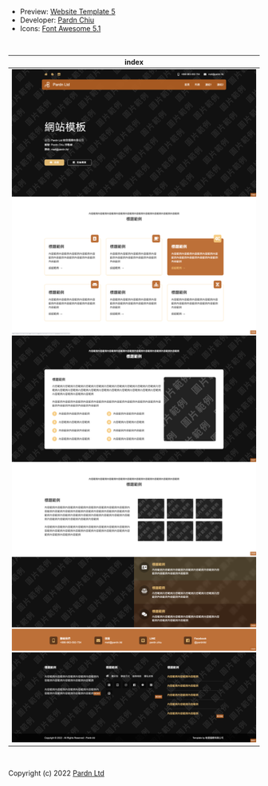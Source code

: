 - Preview: [Website Template 5](https://pardnchiu.github.io/website-template-5/)
- Developer: [Pardn Chiu](mailto:chiuchingwei@icloud.com)
- Icons: [Font Awesome 5.1](https://fontawesome.com)

<br>

| index |
|---|
| ![T004](./preview/T005.png) ![C026](./preview/C026.png) ![C027](./preview/C027.png) ![C028](./preview/C028.png) ![C029](./preview/C029.png) ![C025](./preview/C025.png) ![B001](./preview/B001.png) |

<br>

Copyright (c) 2022 [Pardn Ltd](mailto:mail@pardn.ltd)
